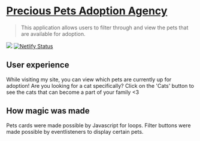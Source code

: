 # [Precious Pets Adoption Agency](https://preciouspetsadoptionagency.netlify.app/)
> This application allows users to filter through and view the pets that are available for adoption.

![](http://g.recordit.co/STI7BsWsih.gif)
[![Netlify Status](https://api.netlify.com/api/v1/badges/6c0354ae-873e-4c32-bb13-440521ce51af/deploy-status)](https://app.netlify.com/sites/preciouspetsadoptionagency/deploys)


## User experience
While visiting my site, you can view which pets are currently up for adoption! Are you looking for a cat specifically? Click on the 'Cats' button to see the cats that can become a part of your family <3


## How magic was made
Pets cards were made possible by Javascript for loops. Filter buttons were made possible by eventlisteners to display certain pets.
